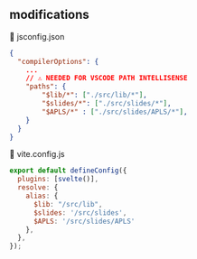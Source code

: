 ## modifications

📁 jsconfig.json

```json
{
  "compilerOptions": {
    ...
    // ⚠️ NEEDED FOR VSCODE PATH INTELLISENSE
    "paths": {
        "$lib/*": ["./src/lib/*"],
        "$slides/*": ["./src/slides/*"],
        "$APLS/*" : ["./src/slides/APLS/*"],
    }
  }
}
```

📁 vite.config.js

```js
export default defineConfig({
  plugins: [svelte()],
  resolve: {
    alias: {
      $lib: "/src/lib",
      $slides: '/src/slides',
      $APLS: '/src/slides/APLS'
    },
  },
});

```